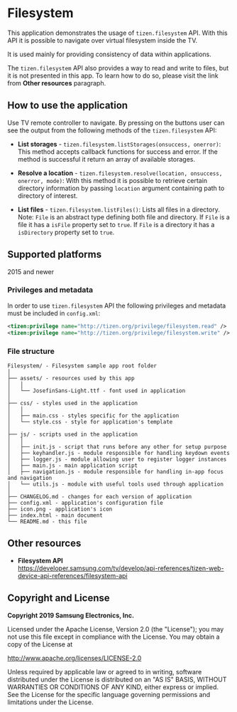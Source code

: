 # Filesystem

This application demonstrates the usage of `tizen.filesystem` API. With this API it is possible to navigate over virtual filesystem inside the TV.

It is used mainly for providing consistency of data within applications.

The `tizen.filesystem` API also provides a way to read and write to files, but it is
not presented in this app. To learn how to do so, please visit the link from
**Other resources** paragraph.


## How to use the application

Use TV remote controller to navigate. By pressing on the buttons user can see the output from the following methods of the `tizen.filesystem` API:

- **List storages** - `tizen.filesystem.listStorages(onsuccess, onerror)`:
  This method accepts callback functions for success and error. If the method is successful it return an array of available storages.

- **Resolve a location** - `tizen.filesystem.resolve(location, onsuccess, onerror, mode)`:
  With this method it is possible to retrieve certain directory information by passing `location` argument containing path to directory of interest.

- **List files** - `tizen.filesystem.listFiles()`:
  Lists all files in a directory. Note: `File` is an abstract type defining both file and directory. If `File` is a file it has a `isFile` property set to `true`. If `File` is a directory it has a `isDirectory` property set to `true`.


## Supported platforms

2015 and newer


### Privileges and metadata

In order to use `tizen.filesystem` API the following privileges and metadata must be included in `config.xml`:

```xml
<tizen:privilege name="http://tizen.org/privilege/filesystem.read" />
<tizen:privilege name="http://tizen.org/privilege/filesystem.write" />
```

### File structure

```
Filesystem/ - Filesystem sample app root folder
│
├── assets/ - resources used by this app
│   │
│   └── JosefinSans-Light.ttf - font used in application
│
├── css/ - styles used in the application
│   │
│   ├── main.css - styles specific for the application
│   └── style.css - style for application's template
│
├── js/ - scripts used in the application
│   │
│   ├── init.js - script that runs before any other for setup purpose
│   ├── keyhandler.js - module responsible for handling keydown events
│   ├── logger.js - module allowing user to register logger instances
│   ├── main.js - main application script
│   ├── navigation.js - module responsible for handling in-app focus and navigation
│   └── utils.js - module with useful tools used through application
│
├── CHANGELOG.md - changes for each version of application
├── config.xml - application's configuration file
├── icon.png - application's icon
├── index.html - main document
└── README.md - this file
```

## Other resources

*  **Filesystem API**  
  https://developer.samsung.com/tv/develop/api-references/tizen-web-device-api-references/filesystem-api


## Copyright and License

**Copyright 2019 Samsung Electronics, Inc.**

Licensed under the Apache License, Version 2.0 (the "License"); you may not use this file except in compliance with the License. You may obtain a copy of the License at

http://www.apache.org/licenses/LICENSE-2.0

Unless required by applicable law or agreed to in writing, software distributed under the License is distributed on an "AS IS" BASIS, WITHOUT WARRANTIES OR CONDITIONS OF ANY KIND, either express or implied. See the License for the specific language governing permissions and limitations under the License.
